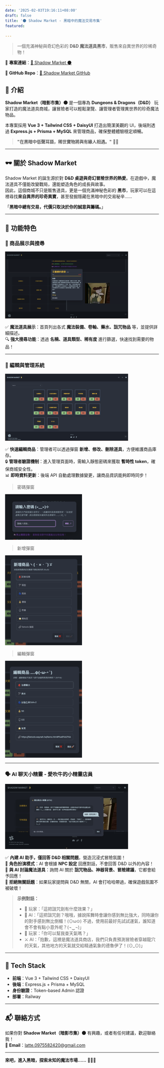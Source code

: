 ```yaml
---
date: '2025-02-03T19:16:11+08:00'
draft: false
title: '🌑 Shadow Market - 黑暗中的魔法交易市集'
featured:

---
```

> 一個充滿神秘與奇幻色彩的 **D&D 魔法道具黑市**，販售來自異世界的珍稀奇物！

📌 **專案連結**：[🔗 Shadow Market 🌑](https://shadowmarket.up.railway.app/)
<br />

📌 **GitHub Repo**：[🔗 Shadow Market GitHub](https://github.com/Warmlatte/ShadowMarket)


## 🌟 介紹  
**Shadow Market（暗影市集）🌑** 是一個專為 **Dungeons & Dragons（D&D）** 玩家打造的魔法道具商城，讓冒險者可以輕鬆瀏覽、讓管理者管理異世界的珍奇魔法物品。  

本專案採用 **Vue 3 + Tailwind CSS + DaisyUI** 打造出簡潔美觀的 UI，後端則透過 **Express.js + Prisma + MySQL** 來管理商品，確保整體體驗穩定順暢。  

> **"在黑暗中低聲耳語，稀世寶物將與有緣人相遇。"** 🖤✨ 

---

## 🕶 關於 Shadow Market  
Shadow Market 的誕生源於對 **D&D 桌遊與奇幻冒險世界的熱愛**。在遊戲中，魔法道具不僅能改變戰局，還能塑造角色的成長與故事。  
因此，這個商城不只是販售道具，更是一個充滿神秘色彩的 **黑市**，玩家可以在這裡尋找**來自異界的珍奇異寶**，甚至發掘隱藏在黑暗中的交易秘辛……  

「**黑暗中總有交易，代價只取決於你的誠意與籌碼。**」

---

## 📌 功能特色  

### 🏪 商品展示與搜尋  
<img src="item.png" alt="商品展示" width="80%"/>  

✅ **魔法道具展示**：首頁列出各式 **魔法裝備、卷軸、藥水、詛咒物品** 等，並提供詳細描述。  
🔍 **強大搜尋功能**：透過 **名稱、道具類型、稀有度** 進行篩選，快速找到需要的物品！    

---

### 🔑 編輯與管理系統  
<img src="editPage.png" alt="編輯介面" width="80%"/>  

✅ **快速編輯商品**：管理者可以透過彈窗 **新增、修改、刪除道具**，方便維護商品庫存。  
🔒 **管理者驗證機制**：進入管理頁面時，需輸入靜態密碼來獲取 **暫時性 token**，確保商城安全性。  
📊 **即時資料更新**：後端 API 自動處理數據變更，讓商品資訊能夠即時同步！ 

> 密碼彈窗
<img src="password.png" alt="密碼" width="50%"/>

> 新增彈窗
<img src="add.png" alt="編輯" width="50%"/>  

> 編輯彈窗
<img src="edit.png" alt="編輯" width="50%"/>  

---

### 🗣️ AI 聊天小精靈 - 愛吹牛的小精靈店員
<img src="aiChat.jpg" alt="AI 聊天小精靈" width="80%"/>  

✅ **內建 AI 助手，僅回答 D&D 相關問題**，營造沉浸式冒險氛圍！  
📖 **角色扮演模式**：AI 會根據 **NPC 設定** 回應對話，不會回答 D&D 以外的內容！  
🔮 **與 AI 討論魔法道具**：詢問 AI 關於 **詛咒物品、神器背景、冒險建議**，它都會給予回應！  
🚫 **拒絕無關話題**：如果玩家提問與 D&D 無關，AI 會打哈哈帶過，確保遊戲氛圍不被破壞！  

> **示例對話：**
> - 🏰 玩家：「這把詛咒劍有什麼效果？」
> - 🧙 AI：「這把詛咒劍？哦哦，據說挥舞時會讓你感到無比強大，同時讓你的對手感到無比倒楣！(⊙ω⊙) 不過，使用前最好先試試運氣，誰知道會不會有點小意外呢？(¬‿¬)」
> - 🚀 玩家：「你可以幫我查天氣嗎？」
> - ⚔️ AI：「抱歉，這裡是魔法道具商店，我們只負責預測冒險者穿越龍穴的天氣，其他地方的天氣就交給精通氣象的德魯伊了！(⊙_⊙)」  

---



## 🚀 Tech Stack  
- **前端**：Vue 3 + Tailwind CSS + DaisyUI  
- **後端**：Express.js + Prisma + MySQL  
- **身份驗證**：Token-based Admin 認證  
- **部署**：Railway  

---

## 📬 聯絡方式  
如果你對 **Shadow Market（暗影市集）🌑** 有興趣，或者有任何建議，歡迎聯絡我！  
📩 <strong>Email</strong>：<a href="mailto:latte.0975582420@gmail.com" >latte.0975582420@gmail.com</a>

---

**來吧，進入黑暗，探索未知的魔法市場……** 🖤🌑✨  